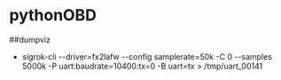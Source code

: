 # pythonOBD

##dumpviz
* sigrok-cli --driver=fx2lafw --config samplerate=50k -C 0 --samples 5000k -P uart:baudrate=10400:tx=0 -B uart=tx > /tmp/uart_00141

